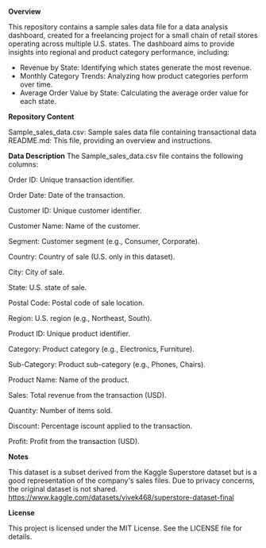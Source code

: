 **Overview**

This repository contains a sample sales data file for a data analysis dashboard, created for a freelancing project for a small chain of retail stores operating across multiple U.S. states. The dashboard aims to provide insights into regional and product category performance, including:

- Revenue by State: Identifying which states generate the most revenue.
- Monthly Category Trends: Analyzing how product categories perform over time.
- Average Order Value by State: Calculating the average order value for each state.


**Repository Content**

Sample_sales_data.csv: Sample sales data file containing transactional data
README.md: This file, providing an overview and instructions.

**Data Description**
The Sample_sales_data.csv file contains the following columns:

Order ID: Unique transaction identifier.

Order Date: Date of the transaction.

Customer ID: Unique customer identifier.

Customer Name: Name of the customer.

Segment: Customer segment (e.g., Consumer, Corporate).

Country: Country of sale (U.S. only in this dataset).

City: City of sale.

State: U.S. state of sale.

Postal Code: Postal code of sale location.

Region: U.S. region (e.g., Northeast, South).

Product ID: Unique product identifier.

Category: Product category (e.g., Electronics, Furniture).

Sub-Category: Product sub-category (e.g., Phones, Chairs).

Product Name: Name of the product.

Sales: Total revenue from the transaction (USD).

Quantity: Number of items sold.

Discount: Percentage iscount applied to the transaction.

Profit: Profit from the transaction (USD).


**Notes**

This dataset is a subset derived from the Kaggle Superstore dataset but is a good representation of the company's sales files. Due to privacy concerns, the original dataset is not shared.
https://www.kaggle.com/datasets/vivek468/superstore-dataset-final


**License**

This project is licensed under the MIT License. See the LICENSE file for details.

